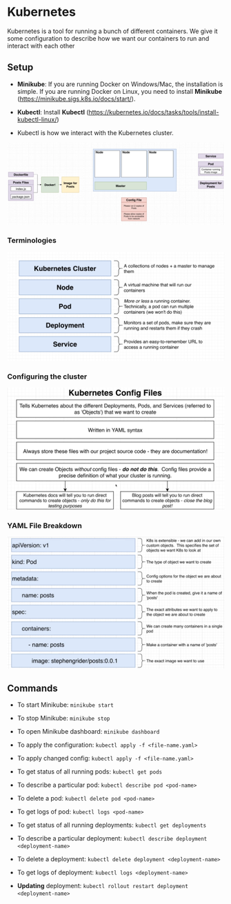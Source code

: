 # Kubernetes

Kubernetes is a tool for running a bunch of different containers. We give it some configuration to describe how we want our containers to run and interact with each other

## Setup

- **Minikube**: If you are running Docker on Windows/Mac, the installation is simple. If you are running Docker on Linux, you need to install **Minikube** (<https://minikube.sigs.k8s.io/docs/start/>).

- **Kubectl**: Install **Kubectl** (<https://kubernetes.io/docs/tasks/tools/install-kubectl-linux/>)

- Kubectl is how we interact with the Kubernetes cluster.

![Orchestra](./images/orchestra.png)

### Terminologies

![term](./images/terminologies.png)

### Configuring the cluster

![Config](./images/configFiles.png)

### YAML File Breakdown

![Config](./images/config.png)

## Commands

<!-- Minikube -->

- To start Minikube: `minikube start`

- To stop Minikube: `minikube stop`

- To open Minikube dashboard: `minikube dashboard`

- To apply the configuration: `kubectl apply -f <file-name.yaml>`

- To apply changed config: `kubectl apply -f <file-name.yaml>`
  
<!-- Pods -->

- To get status of all running pods: `kubectl get pods`
  
- To describe a particular pod: `kubectl describe pod <pod-name>`

- To delete a pod: `kubectl delete pod <pod-name>`

- To get logs of pod: `kubectl logs <pod-name>`

<!-- Deployments -->

- To get status of all running deployments: `kubectl get deployments`

- To describe a particular deployment: `kubectl describe deployment <deployment-name>`

- To delete a deployment: `kubectl delete deployment <deployment-name>`

- To get logs of deployment: `kubectl logs <deployment-name>`

- **Updating** deployment: `kubectl rollout restart deployment <deployment-name>`
